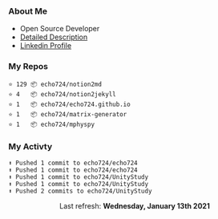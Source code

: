 ### About Me

- Open Source Developer
- [Detailed Description](https://www.notion.so/echo724/Eunchan-Cho-Software-Developer-0e07602f35144f2c958fb3f233013de2)
- [Linkedin Profile](https://www.linkedin.com/in/eunchan-cho-382001184)

### My Repos
```
⭐️ 129 📦 echo724/notion2md
⭐️ 4   📦 echo724/notion2jekyll
⭐️ 1   📦 echo724/echo724.github.io
⭐️ 1   📦 echo724/matrix-generator
⭐️ 1   📦 echo724/mphyspy
```

### My Activty
```
⬆️ Pushed 1 commit to echo724/echo724
⬆️ Pushed 1 commit to echo724/echo724
⬆️ Pushed 1 commit to echo724/UnityStudy
⬆️ Pushed 1 commit to echo724/UnityStudy
⬆️ Pushed 2 commits to echo724/UnityStudy
```

<p align="center">
  Last refresh: 
  <b>Wednesday, January 13th 2021</b>
</p>
